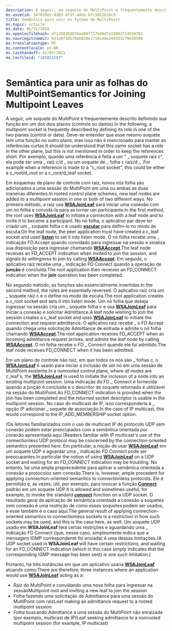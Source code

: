 ```yaml
---
description: A seguir, um soquete do MultiPoint é frequentemente descrito definindo sua função em um dos dois planos (controle ou dados).
ms.assetid: 34f639e2-9363-4f3f-a8de-b7c5d12618c9
title: Semântica para unir as folhas do MultiPoint
ms.topic: article
ms.date: 05/31/2018
ms.openlocfilehash: df12683838fbad89f717b08d7a19802f24556761
ms.sourcegitcommit: 831e8f3db78ab820e1710cede244553c70e50500
ms.translationtype: MT
ms.contentlocale: pt-BR
ms.lasthandoff: 01/07/2021
ms.locfileid: "105811587"
---
```

# <a name="semantics-for-joining-multipoint-leaves"></a><span data-ttu-id="00db0-103">Semântica para unir as folhas do MultiPoint</span><span class="sxs-lookup"><span data-stu-id="00db0-103">Semantics for Joining Multipoint Leaves</span></span>

<span data-ttu-id="00db0-104">A seguir, um soquete do MultiPoint é frequentemente descrito definindo sua função em um dos dois planos (controle ou dados).</span><span class="sxs-lookup"><span data-stu-id="00db0-104">In the following, a multipoint socket is frequently described by defining its role in one of the two planes (control or data).</span></span> <span data-ttu-id="00db0-105">Deve-se entender que esse mesmo soquete tem uma função no outro plano, mas isso não é mencionado para manter as referências curtas.</span><span class="sxs-lookup"><span data-stu-id="00db0-105">It should be understood that this same socket has a role in the other plane, but this is not mentioned in order to keep the references short.</span></span> <span data-ttu-id="00db0-106">Por exemplo, quando uma referência é feita a um " \_ soquete raiz c", ela pode ser uma \_ raiz c/d \_ ou um soquete de \_ folha c raiz/d \_ .</span><span class="sxs-lookup"><span data-stu-id="00db0-106">For example when a reference is made to a "c\_root socket", this could be either a c\_root/d\_root or a c\_root/d\_leaf socket.</span></span>

<span data-ttu-id="00db0-107">Em esquemas de plano de controle com raiz, novos nós folha são adicionados a uma sessão do MultiPoint em uma ou ambas as duas maneiras diferentes.</span><span class="sxs-lookup"><span data-stu-id="00db0-107">In rooted control plane schemes, new leaf nodes are added to a multipoint session in one or both of two different ways.</span></span> <span data-ttu-id="00db0-108">No primeiro método, a raiz usa [**WSAJoinLeaf**](/windows/desktop/api/Winsock2/nf-winsock2-wsajoinleaf) para iniciar uma conexão com um nó folha e convidá-la para se tornar um participante.</span><span class="sxs-lookup"><span data-stu-id="00db0-108">In the first method, the root uses [**WSAJoinLeaf**](/windows/desktop/api/Winsock2/nf-winsock2-wsajoinleaf) to initiate a connection with a leaf node and to invite it to become a participant.</span></span> <span data-ttu-id="00db0-109">No nó folha, o aplicativo par deve ter criado um \_ soquete folha c e usado [**escutar**](/windows/desktop/api/Winsock2/nf-winsock2-listen) para defini-lo no modo de escuta.</span><span class="sxs-lookup"><span data-stu-id="00db0-109">On the leaf node, the peer application must have created a c\_leaf socket and used [**listen**](/windows/desktop/api/Winsock2/nf-winsock2-listen) to set it into listen mode.</span></span> <span data-ttu-id="00db0-110">O nó folha recebe uma \_ indicação FD Accept quando convidado para ingressar na sessão e sinaliza sua disposição para ingressar chamando [**WSAAccept**](/windows/desktop/api/Winsock2/nf-winsock2-wsaaccept).</span><span class="sxs-lookup"><span data-stu-id="00db0-110">The leaf node receives an FD\_ACCEPT indication when invited to join the session, and signals its willingness to join by calling [**WSAAccept**](/windows/desktop/api/Winsock2/nf-winsock2-wsaaccept).</span></span> <span data-ttu-id="00db0-111">Em seguida, o aplicativo raiz recebe uma \_ indicação FD Connect quando a operação de **junção** é concluída.</span><span class="sxs-lookup"><span data-stu-id="00db0-111">The root application then receives an FD\_CONNECT indication when the **join** operation has been completed.</span></span>

<span data-ttu-id="00db0-112">No segundo método, as funções são essencialmente invertidas.</span><span class="sxs-lookup"><span data-stu-id="00db0-112">In the second method, the roles are essentially reversed.</span></span> <span data-ttu-id="00db0-113">O aplicativo raiz cria um \_ soquete raiz c e o define no modo de escuta.</span><span class="sxs-lookup"><span data-stu-id="00db0-113">The root application creates a c\_root socket and sets it into listen mode.</span></span> <span data-ttu-id="00db0-114">Um nó folha que deseja ingressar na sessão cria um \_ soquete folha c e usa [**WSAJoinLeaf**](/windows/desktop/api/Winsock2/nf-winsock2-wsajoinleaf) para iniciar a conexão e solicitar Admittance.</span><span class="sxs-lookup"><span data-stu-id="00db0-114">A leaf node wishing to join the session creates a c\_leaf socket and uses [**WSAJoinLeaf**](/windows/desktop/api/Winsock2/nf-winsock2-wsajoinleaf) to initiate the connection and request admittance.</span></span> <span data-ttu-id="00db0-115">O aplicativo raiz recebe \_ o FD Accept quando chega uma solicitação Admittance de entrada e admite o nó folha chamando [**WSAAccept**](/windows/desktop/api/Winsock2/nf-winsock2-wsaaccept).</span><span class="sxs-lookup"><span data-stu-id="00db0-115">The root application receives FD\_ACCEPT when an incoming admittance request arrives, and admits the leaf node by calling [**WSAAccept**](/windows/desktop/api/Winsock2/nf-winsock2-wsaaccept).</span></span> <span data-ttu-id="00db0-116">O nó folha recebe o FD \_ Connect quando ele foi admitido.</span><span class="sxs-lookup"><span data-stu-id="00db0-116">The leaf node receives FD\_CONNECT when it has been admitted.</span></span>

<span data-ttu-id="00db0-117">Em um plano de controle não raiz, em que todos os nós são \_ folhas c, o [**WSAJoinLeaf**](/windows/desktop/api/Winsock2/nf-winsock2-wsajoinleaf) é usado para iniciar a inclusão de um nó em uma sessão de MultiPoint existente.</span><span class="sxs-lookup"><span data-stu-id="00db0-117">In a nonrooted control plane, where all nodes are c\_leaf's, the [**WSAJoinLeaf**](/windows/desktop/api/Winsock2/nf-winsock2-wsajoinleaf) is used to initiate the inclusion of a node into an existing multipoint session.</span></span> <span data-ttu-id="00db0-118">Uma indicação do FD \_ Connect é fornecida quando a junção é concluída e o descritor de soquete retornado é utilizável na sessão do MultiPoint.</span><span class="sxs-lookup"><span data-stu-id="00db0-118">An FD\_CONNECT indication is provided when the join has been completed and the returned socket descriptor is usable in the multipoint session.</span></span> <span data-ttu-id="00db0-119">No caso do multicast de IP, isso corresponderia à \_ opção IP adicionar \_ soquete de associação.</span><span class="sxs-lookup"><span data-stu-id="00db0-119">In the case of IP multicast, this would correspond to the IP\_ADD\_MEMBERSHIP socket option.</span></span>

<span data-ttu-id="00db0-120">(Os leitores familiarizados com o uso de multicast IP do protocolo UDP sem conexão podem estar preocupados com a semântica orientada por conexão apresentada aqui.</span><span class="sxs-lookup"><span data-stu-id="00db0-120">(Readers familiar with IP multicast's use of the connectionless UDP protocol may be concerned by the connection-oriented semantics presented here.</span></span> <span data-ttu-id="00db0-121">Em particular, a noção de usar [**WSAJoinLeaf**](/windows/desktop/api/Winsock2/nf-winsock2-wsajoinleaf) em um soquete UDP e aguardar uma \_ indicação FD Connect pode ser preocupantes.</span><span class="sxs-lookup"><span data-stu-id="00db0-121">In particular the notion of using [**WSAJoinLeaf**](/windows/desktop/api/Winsock2/nf-winsock2-wsajoinleaf) on a UDP socket and waiting for an FD\_CONNECT indication may be troubling.</span></span> <span data-ttu-id="00db0-122">No entanto, há uma ampla preprecedente para aplicar a semântica orientada a conexão a protocolos sem conexão.</span><span class="sxs-lookup"><span data-stu-id="00db0-122">There is, however, ample precedent for applying connection-oriented semantics to connectionless protocols.</span></span> <span data-ttu-id="00db0-123">Ele é permitido e, às vezes, útil, por exemplo, para invocar a função [**Connect**](/windows/desktop/api/Winsock2/nf-winsock2-connect) padrão em um soquete UDP.</span><span class="sxs-lookup"><span data-stu-id="00db0-123">It is allowed and sometimes useful, for example, to invoke the standard [**connect**](/windows/desktop/api/Winsock2/nf-winsock2-connect) function on a UDP socket.</span></span> <span data-ttu-id="00db0-124">O resultado geral da aplicação de semântica orientada a conexão a soquetes sem conexão é uma restrição de como esses soquetes podem ser usados, e esse também é o caso aqui.</span><span class="sxs-lookup"><span data-stu-id="00db0-124">The general result of applying connection-oriented semantics to connectionless sockets is a restriction in how such sockets may be used, and this is the case here, as well.</span></span> <span data-ttu-id="00db0-125">Um soquete UDP usado em **WSAJoinLeaf** terá certas restrições e aguardando uma \_ indicação FD Connect (que, nesse caso, simplesmente indica que a mensagem IGMP correspondente foi enviada) é uma dessas limitações.)</span><span class="sxs-lookup"><span data-stu-id="00db0-125">A UDP socket used in **WSAJoinLeaf** will have certain restrictions, and waiting for an FD\_CONNECT indication (which in this case simply indicates that the corresponding IGMP message has been sent) is one such limitation.)</span></span>

<span data-ttu-id="00db0-126">Portanto, há três instâncias em que um aplicativo usaria [**WSAJoinLeaf**](/windows/desktop/api/Winsock2/nf-winsock2-wsajoinleaf) atuando como:</span><span class="sxs-lookup"><span data-stu-id="00db0-126">There are therefore, three instances where an application would use [**WSAJoinLeaf**](/windows/desktop/api/Winsock2/nf-winsock2-wsajoinleaf) acting as a:</span></span>

-   <span data-ttu-id="00db0-127">Raiz do MultiPoint e convidando uma nova folha para ingressar na sessão</span><span class="sxs-lookup"><span data-stu-id="00db0-127">Multipoint root and inviting a new leaf to join the session</span></span>
-   <span data-ttu-id="00db0-128">Folha fazendo uma solicitação de Admittance para uma sessão do MultiPoint com raiz</span><span class="sxs-lookup"><span data-stu-id="00db0-128">Leaf making an admittance request to a rooted multipoint session</span></span>
-   <span data-ttu-id="00db0-129">Folha buscando Admittance a uma sessão do MultiPoint não enraizada (por exemplo, multicast de IP)</span><span class="sxs-lookup"><span data-stu-id="00db0-129">Leaf seeking admittance to a nonrooted multipoint session (for example, IP multicast)</span></span>

 

 



